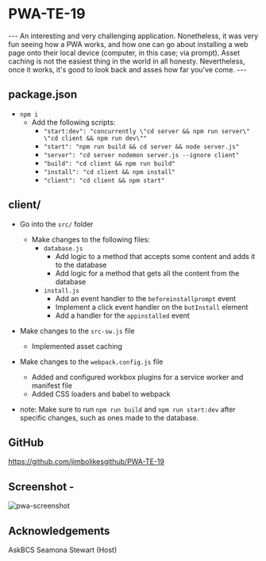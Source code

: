 # PWA-TE-19

--- An interesting and very challenging application. Nonetheless, it was very fun
seeing how a PWA works, and how one can go about installing a web page onto their 
local device (computer, in this case; via prompt). Asset caching is not the easiest
thing in the world in all honesty. Nevertheless, once it works, it's good to look
back and asses how far you've come. ---

package.json 
----------
* `npm i`
    - Add the following scripts: 
        * `"start:dev": "concurrently \"cd server && npm run server\" \"cd client && npm run dev\""`
        * `"start": "npm run build && cd server && node server.js"`
        * `"server": "cd server nodemon server.js --ignore client"`
        * `"build": "cd client && npm run build"`
        * `"install": "cd client && npm install"`
        * `"client": "cd client && npm start"`

client/
----------
* Go into the `src/` folder
    - Make changes to the following files:
        * `database.js`
            - Add logic to a method that accepts some content and adds it to the database
            - Add logic for a method that gets all the content from the database
        * `install.js`
            - Add an event handler to the `beforeinstallprompt` event
            - Implement a click event handler on the `butInstall` element
            - Add a handler for the `appinstalled` event
            
* Make changes to the `src-sw.js` file
    - Implemented asset caching
* Make changes to the `webpack.config.js` file
    - Added and configured workbox plugins for a service worker and manifest file
    - Added CSS loaders and babel to webpack


+ note: Make sure to run `npm run build` and `npm run start:dev` after specific changes, such as ones made to the database.


GitHub 
----------
https://github.com/jimbolikesgithub/PWA-TE-19
<br/>

Screenshot - 
----------
![pwa-screenshot](https://user-images.githubusercontent.com/97565085/169675725-7f752fcb-11d9-459d-adb3-29c6a1139175.png)


Acknowledgements
----------------
AskBCS
Seamona Stewart (Host)

